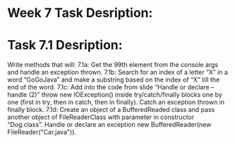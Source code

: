 # Week 7 Task Desription:

# Task 7.1 Desription:

Write methods that will:
7.1a: Get the 99th element from the console args and handle an exception thrown.
7.1b: Search for an index of a letter “X” in a word “GoGoJava” and make a substring based on the index of “X” till the end of the word.
7.1c: Add into the code from slide “Handle or declare – handle (2)” throw new IOException() inside try/catch/finally blocks one by one (first in try, then in catch, then in finally). Catch an exception thrown in finally block.
7.1d: Create an object of a BufferedReaded class and pass another object of FileReaderClass with parameter in constructor “Dog.class”. Handle or declare an exception new BufferedReader(new FileReader("Car.java")).
